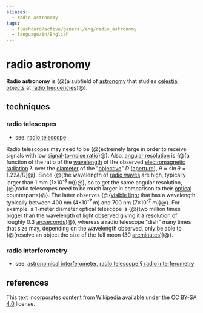 ```yaml
---
aliases:
  - radio astronomy
tags:
  - flashcard/active/general/eng/radio_astronomy
  - language/in/English
---
```


# radio astronomy

__Radio astronomy__ is {@{a subfield of [astronomy](astronomy.md) that studies [celestial objects](astronomical%20object.md) at [radio frequencies](radio%20frequency.md)}@}.

## techniques

### radio telescopes

- see: [radio telescope](radio%20telescope.md)

Radio telescopes may need to be {@{extremely large in order to receive signals with low [signal-to-noise ratio](signal-to-noise%20ratio.md)}@}. Also, [angular resolution](angular%20resolution.md) is {@{a function of the ratio of the [wavelength](wavelength.md) of the observed [electromagnetic radiation](electromagnetic%20radiation.md) $\lambda$ over the [diameter](diameter.md) of the "[objective](objective%20(optics).md)" $D$ ([aperture](aperture.md)), $\theta \approx \sin \theta = 1.22 \lambda / D$}@}. Since {@{the wavelength of [radio waves](radio%20wave.md) are high, typically larger than 1 mm (1×10<sup>-3</sup>&nbsp;m)}@}, so to get the same angular resolution, {@{radio telescopes need to be much larger in comparison to their [optical](optical%20telescope.md) counterparts}@}. The latter observes {@{[visible light](visible%20light.md) that has a wavelength typically between 400 nm (4×10<sup>-7</sup>&nbsp;m) and 700 nm (7×10<sup>-7</sup>&nbsp;m)}@}. For example, a 1-meter diameter optical telescope is {@{two million times bigger than the wavelength of light observed giving it a resolution of roughly 0.3 [arcseconds](minute%20and%20second%20of%20arc.md)}@}, whereas a radio telescope "dish" many times that size may, depending on the wavelength observed, only be able to {@{resolve an object the size of the full moon (30 [arcminutes](minute%20and%20second%20of%20arc.md))}@}.

### radio interferometry

- see: [astronomical interferometer](astronomical%20interferometer.md), [radio telescope § radio interferometry](radio%20telescope.md#radio%20interferometry)

## references

This text incorporates [content](https://en.wikipedia.org/wiki/radio_astronomy) from [Wikipedia](Wikipedia.md) available under the [CC BY-SA 4.0](https://creativecommons.org/licenses/by-sa/4.0/) license.
